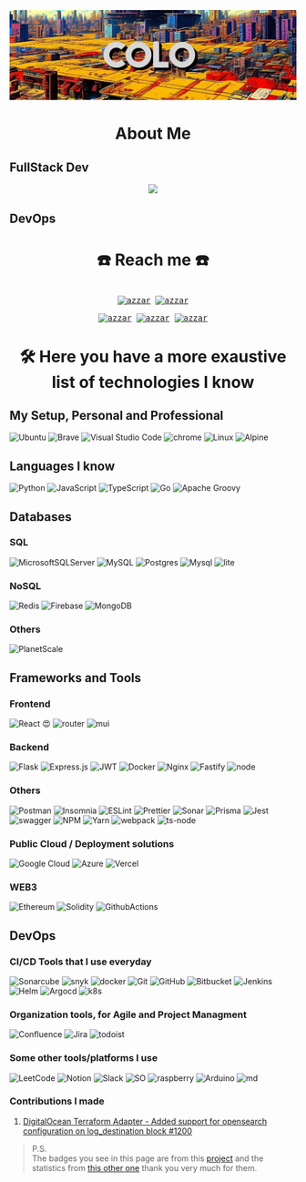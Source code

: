 
![Top](./githome.jpg)

<h1 align="center">About Me</h1>

## FullStack Dev

<p align="center">
  <a href="https://skillicons.dev">
    <img src="https://skillicons.dev/icons?i=git,gcp,mui,docker,express,firebase,github,mysql,nodejs,postman,react,ts&perline=5" />
  </a>
</p>

## DevOps



<h1 align="center">☎️ Reach me  ☎️</h1>
<div>
  <samp>
    <p align="center">
      <br/>
      <a href="https://www.linkedin.com/in/giovanni-colonni-717a68173/" target="blank"><img align="center"
         src="https://img.shields.io/badge/linkedin-%231DA1F2.svg?style=for-the-badge&logo=linkedin&logoColor=white"
         alt="azzar" height="30"/></a>
      <a href="mailto:giovacolo97@gmail.com" target="blank"><img align="center"
         src="https://img.shields.io/badge/gmail-EA4335.svg?style=for-the-badge&logo=gmail&logoColor=white"
         alt="azzar" height="30"/></a>
    </p>
  <p align="center">
      <a href="https://wa.me/+393314158926" target="blank"><img align="center"
         src="https://img.shields.io/badge/whatsapp-4B7F1.svg?style=for-the-badge&logo=whatsapp&logoColor=white"
         alt="azzar" height="30"/></a>
         <a href="tg://user?id=C0l0s11" target="blank"><img align="center"
         src="https://img.shields.io/badge/Telegram-2CA5E0?style=for-the-badge&logo=telegram&logoColor=white"
         alt="azzar" height="30"/></a>
         <a href="discordapp.com/users/692842006568763413" target="blank"><img align="center"
         src="https://img.shields.io/badge/Discord-%235865F2.svg?style=for-the-badge&logo=discord&logoColor=white"
         alt="azzar" height="30"/></a>
      <br>
    </p>
  </samp>
</div>




<h1 align="center">🛠️ Here you have a more exaustive list of technologies I know</h1>

## My Setup, Personal and Professional
![Ubuntu](https://img.shields.io/badge/Ubuntu-E95420?style=for-the-badge&logo=ubuntu&logoColor=white) ![Brave](https://img.shields.io/badge/Brave-FB542B?style=for-the-badge&logo=Brave&logoColor=white) ![Visual Studio Code](https://img.shields.io/badge/Visual%20Studio%20Code-0078d7.svg?style=for-the-badge&logo=visual-studio-code&logoColor=white) ![chrome](https://img.shields.io/badge/Google_chrome-4285F4?style=for-the-badge&logo=Google-chrome&logoColor=white)
![Linux](https://img.shields.io/badge/Linux-FCC624?style=for-the-badge&logo=linux&logoColor=black)
![Alpine](https://img.shields.io/badge/Alpine_Linux-0D597F?style=for-the-badge&logo=alpine-linux&logoColor=white)

## Languages I know

![Python](https://img.shields.io/badge/python-3670A0?style=for-the-badge&logo=python&logoColor=ffdd54) ![JavaScript](https://img.shields.io/badge/javascript-%23323330.svg?style=for-the-badge&logo=javascript&logoColor=%23F7DF1E) ![TypeScript](https://img.shields.io/badge/typescript-%23007ACC.svg?style=for-the-badge&logo=typescript&logoColor=white) ![Go](https://img.shields.io/badge/go-%2300ADD8.svg?style=for-the-badge&logo=go&logoColor=white) ![Apache Groovy](https://img.shields.io/badge/Apache%20Groovy-4298B8.svg?style=for-the-badge&logo=Apache+Groovy&logoColor=white) 

## Databases 

### SQL
![MicrosoftSQLServer](https://img.shields.io/badge/Microsoft%20SQL%20Server-CC2927?style=for-the-badge&logo=microsoft%20sql%20server&logoColor=white)  ![MySQL](https://img.shields.io/badge/mysql-%2300f.svg?style=for-the-badge&logo=mysql&logoColor=white)  ![Postgres](https://img.shields.io/badge/postgres-%23316192.svg?style=for-the-badge&logo=postgresql&logoColor=white) ![Mysql](https://img.shields.io/badge/MySQL-005C84?style=for-the-badge&logo=mysql&logoColor=white)
![lite](https://img.shields.io/badge/Sqlite-003B57?style=for-the-badge&logo=sqlite&logoColor=white)

### NoSQL
![Redis](https://img.shields.io/badge/redis-%23DD0031.svg?style=for-the-badge&logo=redis&logoColor=white) 
![Firebase](https://img.shields.io/badge/Firebase-039BE5?style=for-the-badge&logo=Firebase&logoColor=white)
![MongoDB](https://img.shields.io/badge/MongoDB-%234ea94b.svg?style=for-the-badge&logo=mongodb&logoColor=white)

### Others
![PlanetScale](https://img.shields.io/badge/planetscale-%23000000.svg?style=for-the-badge&logo=planetscale&logoColor=white)


## Frameworks and Tools
### Frontend
![React](https://img.shields.io/badge/react-%2320232a.svg?style=for-the-badge&logo=react&logoColor=%2361DAFB) :heart_eyes:
![router](https://img.shields.io/badge/React_Router-CA4245?style=for-the-badge&logo=react-router&logoColor=white)
![mui](https://img.shields.io/badge/Material%20UI-007FFF?style=for-the-badge&logo=mui&logoColor=white)

### Backend
![Flask](https://img.shields.io/badge/flask-%23000.svg?style=for-the-badge&logo=flask&logoColor=white) ![Express.js](https://img.shields.io/badge/express.js-%23404d59.svg?style=for-the-badge&logo=express&logoColor=%2361DAFB)
  ![JWT](https://img.shields.io/badge/JWT-black?style=for-the-badge&logo=JSON%20web%20tokens) ![Docker](https://img.shields.io/badge/docker-%230db7ed.svg?style=for-the-badge&logo=docker&logoColor=white)  ![Nginx](https://img.shields.io/badge/nginx-%23009639.svg?style=for-the-badge&logo=nginx&logoColor=white)    ![Fastify](https://img.shields.io/badge/fastify-202020?style=for-the-badge&logo=fastify&logoColor=white)
![node](https://img.shields.io/badge/Node%20js-339933?style=for-the-badge&logo=nodedotjs&logoColor=white)

### Others
![Postman](https://img.shields.io/badge/Postman-FF6C37?style=for-the-badge&logo=postman&logoColor=white)
![Insomnia](https://img.shields.io/badge/Insomnia-5849be?style=for-the-badge&logo=Insomnia&logoColor=white)
![ESLint](https://img.shields.io/badge/ESLint-4B3263?style=for-the-badge&logo=eslint&logoColor=white)
![Prettier](https://img.shields.io/badge/prettier-1A2C34?style=for-the-badge&logo=prettier&logoColor=F7BA3E)
![Sonar](https://img.shields.io/badge/SonarLint-CB2029?style=for-the-badge&logo=sonarlint&logoColor=white)
![Prisma](https://img.shields.io/badge/Prisma-3982CE?style=for-the-badge&logo=Prisma&logoColor=white)
![Jest](https://img.shields.io/badge/-jest-%23C21325?style=for-the-badge&logo=jest&logoColor=white)
![swagger](https://img.shields.io/badge/Swagger-85EA2D?style=for-the-badge&logo=Swagger&logoColor=white)
![NPM](https://img.shields.io/badge/NPM-%23CB3837.svg?style=for-the-badge&logo=npm&logoColor=white)
![Yarn](https://img.shields.io/badge/Yarn-2C8EBB?style=for-the-badge&logo=yarn&logoColor=white)
![webpack](https://img.shields.io/badge/Webpack-8DD6F9?style=for-the-badge&logo=Webpack&logoColor=white)
![ts-node](https://img.shields.io/badge/ts--node-3178C6?style=for-the-badge&logo=ts-node&logoColor=white)

### Public Cloud / Deployment solutions

![Google Cloud](https://img.shields.io/badge/GoogleCloud-%234285F4.svg?style=for-the-badge&logo=google-cloud&logoColor=white) ![Azure](https://img.shields.io/badge/azure-%230072C6.svg?style=for-the-badge&logo=microsoftazure&logoColor=white) ![Vercel](https://img.shields.io/badge/vercel-%23000000.svg?style=for-the-badge&logo=vercel&logoColor=white)

### WEB3 

![Ethereum](https://img.shields.io/badge/Ethereum-3C3C3D?style=for-the-badge&logo=Ethereum&logoColor=white)
![Solidity](https://img.shields.io/badge/Solidity-%23363636.svg?style=for-the-badge&logo=solidity&logoColor=white)
![GithubActions](https://img.shields.io/badge/GitHub_Actions-2088FF?style=for-the-badge&logo=github-actions&logoColor=white) 

## DevOps

### CI/CD Tools that I use everyday

![Sonarcube](https://img.shields.io/badge/Sonarqube-5190cf?style=for-the-badge&logo=sonarqube&logoColor=white)
![snyk](https://img.shields.io/badge/Snyk-4C4A73?style=for-the-badge&logo=snyk&logoColor=white)
![docker](https://img.shields.io/badge/Docker-2CA5E0?style=for-the-badge&logo=docker&logoColor=white)
![Git](https://img.shields.io/badge/git-%23F05033.svg?style=for-the-badge&logo=git&logoColor=white)
![GitHub](https://img.shields.io/badge/github-%23121011.svg?style=for-the-badge&logo=github&logoColor=white)
![Bitbucket](https://img.shields.io/badge/bitbucket-%230047B3.svg?style=for-the-badge&logo=bitbucket&logoColor=white)
 ![Jenkins](https://img.shields.io/badge/jenkins-%232C5263.svg?style=for-the-badge&logo=jenkins&logoColor=white)   ![Helm](https://img.shields.io/badge/Helm-0F1689?style=for-the-badge&logo=Helm&labelColor=0F1689) 
![Argocd](https://img.shields.io/badge/Argo%20CD-1e0b3e?style=for-the-badge&logo=argo&logoColor=#d16044)
![k8s](https://img.shields.io/badge/kubernetes-326ce5.svg?&style=for-the-badge&logo=kubernetes&logoColor=white)

### Organization tools, for Agile and Project Managment
![Confluence](https://img.shields.io/badge/confluence-%23172BF4.svg?style=for-the-badge&logo=confluence&logoColor=white)
![Jira](https://img.shields.io/badge/jira-%230A0FFF.svg?style=for-the-badge&logo=jira&logoColor=white)
![todoist](https://img.shields.io/badge/Todoist-E44332?style=for-the-badge&logo=todoist&logoColor=white)

### Some other tools/platforms I use
![LeetCode](https://img.shields.io/badge/LeetCode-000000?style=for-the-badge&logo=LeetCode&logoColor=#d16c06) ![Notion](https://img.shields.io/badge/Notion-%23000000.svg?style=for-the-badge&logo=notion&logoColor=white)  ![Slack](https://img.shields.io/badge/Slack-4A154B?style=for-the-badge&logo=slack&logoColor=white)
![SO](https://img.shields.io/badge/Stack_Overflow-FE7A16?style=for-the-badge&logo=stack-overflow&logoColor=white)
![raspberry](https://img.shields.io/badge/Raspberry%20Pi-A22846?style=for-the-badge&logo=Raspberry%20Pi&logoColor=white)
![Arduino](https://img.shields.io/badge/Arduino-00979D?style=for-the-badge&logo=Arduino&logoColor=white)
![md](https://img.shields.io/badge/Markdown-000000?style=for-the-badge&logo=markdown&logoColor=white)

### Contributions I made
1. [DigitalOcean Terraform Adapter - Added support for opensearch configuration on log_destination block #1200](https://github.com/digitalocean/terraform-provider-digitalocean/pull/1200)

> P.S.  
> The badges you see in this page are from this [project](https://github.com/Ileriayo/markdown-badges) and the statistics from [this other one](https://github.com/Hard-Coder05/github-readme-stats-1/blob/master/readme.md) thank you very much for them.
